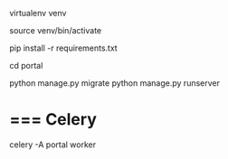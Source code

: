 virtualenv venv

source venv/bin/activate

pip install -r requirements.txt

cd portal

python manage.py migrate
python manage.py runserver

===
Celery
==


celery -A portal worker

